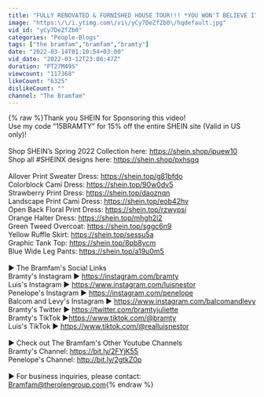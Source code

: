 ```yaml
---
title: "FULLY RENOVATED & FURNISHED HOUSE TOUR!!! *YOU WON'T BELIEVE IT!*"
image: "https:\/\/i.ytimg.com\/vi\/yCy7DeZfZb0\/hqdefault.jpg"
vid_id: "yCy7DeZfZb0"
categories: "People-Blogs"
tags: ["the bramfam","bramfam","bramty"]
date: "2022-03-14T01:10:54+03:00"
vid_date: "2022-03-12T23:06:47Z"
duration: "PT27M49S"
viewcount: "117368"
likeCount: "6325"
dislikeCount: ""
channel: "The Bramfam"
---
```

{% raw %}Thank you SHEIN for Sponsoring this video!<br />Use my code “15BRAMTY” for 15% off the entire SHEIN site (Valid in US only)!<br /><br />Shop SHEIN’s Spring 2022 Collection here: <a rel="nofollow" target="blank" href="https://shein.shop/ipuew10">https://shein.shop/ipuew10</a><br />Shop all #SHEINX designs here: <a rel="nofollow" target="blank" href="https://shein.shop/pxhsgq">https://shein.shop/pxhsgq</a><br /><br />Allover Print Sweater Dress: <a rel="nofollow" target="blank" href="https://shein.top/g81bfdo">https://shein.top/g81bfdo</a><br />Colorblock Cami Dress: <a rel="nofollow" target="blank" href="https://shein.top/90w0dv5">https://shein.top/90w0dv5</a><br />Strawberry Print Dress: <a rel="nofollow" target="blank" href="https://shein.top/daoznqn">https://shein.top/daoznqn</a><br />Landscape Print Cami Dress: <a rel="nofollow" target="blank" href="https://shein.top/eob42hv">https://shein.top/eob42hv</a><br />Open Back Floral Print Dress: <a rel="nofollow" target="blank" href="https://shein.top/rzwypsi">https://shein.top/rzwypsi</a><br />Orange Halter Dress: <a rel="nofollow" target="blank" href="https://shein.top/mhgh2i2">https://shein.top/mhgh2i2</a><br />Green Tweed Overcoat: <a rel="nofollow" target="blank" href="https://shein.top/sggc6n9">https://shein.top/sggc6n9</a><br />Yellow Ruffle Skirt: <a rel="nofollow" target="blank" href="https://shein.top/sessu5a">https://shein.top/sessu5a</a><br />Graphic Tank Top: <a rel="nofollow" target="blank" href="https://shein.top/8pb8ycm">https://shein.top/8pb8ycm</a><br />Blue Wide Leg Pants: <a rel="nofollow" target="blank" href="https://shein.top/a19u0m5">https://shein.top/a19u0m5</a><br /><br />► The Bramfam's Social Links<br />Bramty's Instagram ► <a rel="nofollow" target="blank" href="https://instagram.com/bramty">https://instagram.com/bramty</a><br />Luis's Instagram ►  <a rel="nofollow" target="blank" href="https://www.instagram.com/luisnestor">https://www.instagram.com/luisnestor</a><br />Penelope's Instagram ►  <a rel="nofollow" target="blank" href="https://instagram.com/penelope">https://instagram.com/penelope</a><br />Balcom and Levy's Instagram ► <a rel="nofollow" target="blank" href="https://www.instagram.com/balcomandlevy">https://www.instagram.com/balcomandlevy</a><br />Bramty's Twitter ►  <a rel="nofollow" target="blank" href="https://twitter.com/bramtyjuliette">https://twitter.com/bramtyjuliette</a><br />Bramty's TikTok ►<a rel="nofollow" target="blank" href="https://www.tiktok.com/@bramty">https://www.tiktok.com/@bramty</a><br />Luis's TikTok ► <a rel="nofollow" target="blank" href="https://www.tiktok.com/@realluisnestor">https://www.tiktok.com/@realluisnestor</a><br /><br /> ► Check out The Bramfam's Other Youtube Channels<br />Bramty's Channel: <a rel="nofollow" target="blank" href="https://bit.ly/2FYjK55">https://bit.ly/2FYjK55</a><br />Penelope's Channel: <a rel="nofollow" target="blank" href="http://bit.ly/2gtkZ0p">http://bit.ly/2gtkZ0p</a><br /><br />► For business inquiries, please contact:<br />Bramfam@therolengroup.com{% endraw %}
